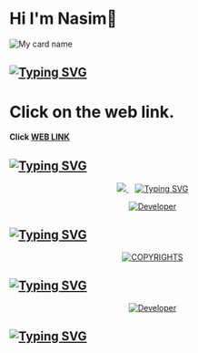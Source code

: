 # Hi I'm Nasim👋
![My card name](https://cardivo.vercel.app/api?name=Nasim%20-%20SER&description=Hi,%20Welcome%20To%20My%20Profile%20✨&image=https://i.imgur.com/rrgsrZ3.jpeg=10?v=4&backgroundColor=%23ecf0f1&instagram=ya._.panda&github=Itsme-Nasim&pattern=leaf&colorPattern=%23eaeaea)
## [![Typing SVG](https://readme-typing-svg.herokuapp.com?font=Rockstar-ExtraBold&color=000000&lines=LINK+OF+MY;WEBSITE)](https://git.io/typing-svg)

 </a>
</p>

# Click on the web link.

**Click [WEB LINK](https://Leoboy30.github.io)**

## [![Typing SVG](https://readme-typing-svg.herokuapp.com?font=Rockstar-ExtraBold&color=000000&lines=FOLLOW+ME+IN;INSTAGRAM+U+HAVE+ANY;DOUBT'S+ASK+TO+ME😍🖐)](https://git.io/typing-svg)

 </a>
</p>

<p align="center">
  <a href="https://instagram.com/nazim.x10">
    <img src="https://img.shields.io/badge/Instagram-E4405F?style=for-the-badge&logo=instagram&logoColor=white" />
  </a>&nbsp;&nbsp;
  <a

## [![Typing SVG](https://readme-typing-svg.herokuapp.com?font=Rockstar-ExtraBold&color=000000&lines=AUTHOR+OF+THIS;REPOSITORY+AND+WEB)](https://git.io/typing-svg)

 </a>
</p>

<p align="center">
  <a href="https://github.com/Leoboy30"><img title="Developer" src="https://img.shields.io/badge/Author-Nasim%20-red.svg?style=for-the-badge&logo=github" /></a>
</p>

## [![Typing SVG](https://readme-typing-svg.herokuapp.com?font=Rockstar-ExtraBold&color=000000&lines=COPYRIGHTS+NASIM)](https://git.io/typing-svg)

 </a>
</p>

<p align="center">
  <a href="https://github.com/Leoboy30"><img title="COPYRIGHTS" src="https://img.shields.io/badge/COPYRIGHT-Nasim%20-red.svg?style=for-the-badge&logo=github" /></a>
</p>

## [![Typing SVG](https://readme-typing-svg.herokuapp.com?font=Rockstar-ExtraBold&color=000000&lines=USED+LANGUAGE'S)](https://git.io/typing-svg)

 </a>
</p>

<p align="center">
  <a href="https://github.com/Leoboy30"><img title="Developer" src="https://img.shields.io/badge/USED LANGUAGES IN THIS REPO-JAVASCRIPT,SCSS,CSS,HTML -red.svg?style=for-the-badge&logo=github" /></a>
</p>

## [![Typing SVG](https://readme-typing-svg.herokuapp.com?font=Rockstar-ExtraBold&color=000000&lines=THANK+YOU💖)](https://git.io/typing-svg)

 </a>
</p>
